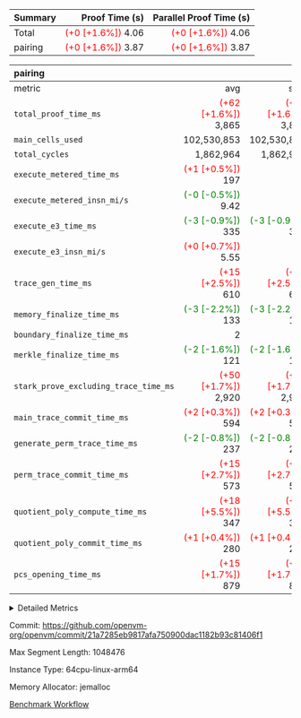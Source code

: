 | Summary | Proof Time (s) | Parallel Proof Time (s) |
|:---|---:|---:|
| Total | <span style='color: red'>(+0 [+1.6%])</span> 4.06 | <span style='color: red'>(+0 [+1.6%])</span> 4.06 |
| pairing | <span style='color: red'>(+0 [+1.6%])</span> 3.87 | <span style='color: red'>(+0 [+1.6%])</span> 3.87 |


| pairing |||||
|:---|---:|---:|---:|---:|
|metric|avg|sum|max|min|
| `total_proof_time_ms ` | <span style='color: red'>(+62 [+1.6%])</span> 3,865 | <span style='color: red'>(+62 [+1.6%])</span> 3,865 | <span style='color: red'>(+62 [+1.6%])</span> 3,865 | <span style='color: red'>(+62 [+1.6%])</span> 3,865 |
| `main_cells_used     ` |  102,530,853 |  102,530,853 |  102,530,853 |  102,530,853 |
| `total_cycles        ` |  1,862,964 |  1,862,964 |  1,862,964 |  1,862,964 |
| `execute_metered_time_ms` | <span style='color: red'>(+1 [+0.5%])</span> 197 | -          | -          | -          |
| `execute_metered_insn_mi/s` | <span style='color: green'>(-0 [-0.5%])</span> 9.42 | -          | <span style='color: green'>(-0 [-0.5%])</span> 9.42 | <span style='color: green'>(-0 [-0.5%])</span> 9.42 |
| `execute_e3_time_ms  ` | <span style='color: green'>(-3 [-0.9%])</span> 335 | <span style='color: green'>(-3 [-0.9%])</span> 335 | <span style='color: green'>(-3 [-0.9%])</span> 335 | <span style='color: green'>(-3 [-0.9%])</span> 335 |
| `execute_e3_insn_mi/s` | <span style='color: red'>(+0 [+0.7%])</span> 5.55 | -          | <span style='color: red'>(+0 [+0.7%])</span> 5.55 | <span style='color: red'>(+0 [+0.7%])</span> 5.55 |
| `trace_gen_time_ms   ` | <span style='color: red'>(+15 [+2.5%])</span> 610 | <span style='color: red'>(+15 [+2.5%])</span> 610 | <span style='color: red'>(+15 [+2.5%])</span> 610 | <span style='color: red'>(+15 [+2.5%])</span> 610 |
| `memory_finalize_time_ms` | <span style='color: green'>(-3 [-2.2%])</span> 133 | <span style='color: green'>(-3 [-2.2%])</span> 133 | <span style='color: green'>(-3 [-2.2%])</span> 133 | <span style='color: green'>(-3 [-2.2%])</span> 133 |
| `boundary_finalize_time_ms` |  2 |  2 |  2 |  2 |
| `merkle_finalize_time_ms` | <span style='color: green'>(-2 [-1.6%])</span> 121 | <span style='color: green'>(-2 [-1.6%])</span> 121 | <span style='color: green'>(-2 [-1.6%])</span> 121 | <span style='color: green'>(-2 [-1.6%])</span> 121 |
| `stark_prove_excluding_trace_time_ms` | <span style='color: red'>(+50 [+1.7%])</span> 2,920 | <span style='color: red'>(+50 [+1.7%])</span> 2,920 | <span style='color: red'>(+50 [+1.7%])</span> 2,920 | <span style='color: red'>(+50 [+1.7%])</span> 2,920 |
| `main_trace_commit_time_ms` | <span style='color: red'>(+2 [+0.3%])</span> 594 | <span style='color: red'>(+2 [+0.3%])</span> 594 | <span style='color: red'>(+2 [+0.3%])</span> 594 | <span style='color: red'>(+2 [+0.3%])</span> 594 |
| `generate_perm_trace_time_ms` | <span style='color: green'>(-2 [-0.8%])</span> 237 | <span style='color: green'>(-2 [-0.8%])</span> 237 | <span style='color: green'>(-2 [-0.8%])</span> 237 | <span style='color: green'>(-2 [-0.8%])</span> 237 |
| `perm_trace_commit_time_ms` | <span style='color: red'>(+15 [+2.7%])</span> 573 | <span style='color: red'>(+15 [+2.7%])</span> 573 | <span style='color: red'>(+15 [+2.7%])</span> 573 | <span style='color: red'>(+15 [+2.7%])</span> 573 |
| `quotient_poly_compute_time_ms` | <span style='color: red'>(+18 [+5.5%])</span> 347 | <span style='color: red'>(+18 [+5.5%])</span> 347 | <span style='color: red'>(+18 [+5.5%])</span> 347 | <span style='color: red'>(+18 [+5.5%])</span> 347 |
| `quotient_poly_commit_time_ms` | <span style='color: red'>(+1 [+0.4%])</span> 280 | <span style='color: red'>(+1 [+0.4%])</span> 280 | <span style='color: red'>(+1 [+0.4%])</span> 280 | <span style='color: red'>(+1 [+0.4%])</span> 280 |
| `pcs_opening_time_ms ` | <span style='color: red'>(+15 [+1.7%])</span> 879 | <span style='color: red'>(+15 [+1.7%])</span> 879 | <span style='color: red'>(+15 [+1.7%])</span> 879 | <span style='color: red'>(+15 [+1.7%])</span> 879 |



<details>
<summary>Detailed Metrics</summary>

|  | keygen_time_ms | commit_exe_time_ms | app proof_time_ms |
| --- | --- | --- |
|  | 1,073 | 10 | 8,538 | 

| group | num_segments | memory_to_vec_partition_time_ms | insns | fri.log_blowup | execute_segment_time_ms | execute_metered_time_ms | execute_metered_insn_mi/s |
| --- | --- | --- | --- | --- | --- | --- | --- |
| pairing | 1 | 23 | 1,862,965 | 1 | 7,816 | 197 | 9.42 | 

| group | air_name | quotient_deg | interactions | constraints |
| --- | --- | --- | --- | --- |
| pairing | AccessAdapterAir<16> | 2 | 5 | 12 | 
| pairing | AccessAdapterAir<2> | 2 | 5 | 12 | 
| pairing | AccessAdapterAir<32> | 2 | 5 | 12 | 
| pairing | AccessAdapterAir<4> | 2 | 5 | 12 | 
| pairing | AccessAdapterAir<8> | 2 | 5 | 12 | 
| pairing | BitwiseOperationLookupAir<8> | 2 | 2 | 4 | 
| pairing | KeccakVmAir | 2 | 321 | 4,513 | 
| pairing | MemoryMerkleAir<8> | 2 | 4 | 39 | 
| pairing | PersistentBoundaryAir<8> | 2 | 3 | 7 | 
| pairing | PhantomAir | 2 | 3 | 5 | 
| pairing | Poseidon2PeripheryAir<BabyBearParameters>, 1> | 2 | 1 | 286 | 
| pairing | ProgramAir | 1 | 1 | 4 | 
| pairing | RangeTupleCheckerAir<2> | 1 | 1 | 4 | 
| pairing | Rv32HintStoreAir | 2 | 18 | 28 | 
| pairing | VariableRangeCheckerAir | 1 | 1 | 4 | 
| pairing | VmAirWrapper<Rv32BaseAluAdapterAir, BaseAluCoreAir<4, 8> | 2 | 20 | 37 | 
| pairing | VmAirWrapper<Rv32BaseAluAdapterAir, LessThanCoreAir<4, 8> | 2 | 18 | 40 | 
| pairing | VmAirWrapper<Rv32BaseAluAdapterAir, ShiftCoreAir<4, 8> | 2 | 24 | 91 | 
| pairing | VmAirWrapper<Rv32BranchAdapterAir, BranchEqualCoreAir<4> | 2 | 11 | 20 | 
| pairing | VmAirWrapper<Rv32BranchAdapterAir, BranchLessThanCoreAir<4, 8> | 2 | 13 | 35 | 
| pairing | VmAirWrapper<Rv32CondRdWriteAdapterAir, Rv32JalLuiCoreAir> | 2 | 10 | 18 | 
| pairing | VmAirWrapper<Rv32IsEqualModAdapterAir<2, 1, 32, 32>, ModularIsEqualCoreAir<32, 4, 8> | 2 | 25 | 225 | 
| pairing | VmAirWrapper<Rv32JalrAdapterAir, Rv32JalrCoreAir> | 2 | 16 | 20 | 
| pairing | VmAirWrapper<Rv32LoadStoreAdapterAir, LoadSignExtendCoreAir<4, 8> | 2 | 18 | 33 | 
| pairing | VmAirWrapper<Rv32LoadStoreAdapterAir, LoadStoreCoreAir<4> | 2 | 17 | 40 | 
| pairing | VmAirWrapper<Rv32MultAdapterAir, DivRemCoreAir<4, 8> | 2 | 25 | 84 | 
| pairing | VmAirWrapper<Rv32MultAdapterAir, MulHCoreAir<4, 8> | 2 | 24 | 31 | 
| pairing | VmAirWrapper<Rv32MultAdapterAir, MultiplicationCoreAir<4, 8> | 2 | 19 | 19 | 
| pairing | VmAirWrapper<Rv32RdWriteAdapterAir, Rv32AuipcCoreAir> | 2 | 12 | 14 | 
| pairing | VmAirWrapper<Rv32VecHeapAdapterAir<1, 2, 2, 32, 32>, FieldExpressionCoreAir> | 2 | 415 | 480 | 
| pairing | VmAirWrapper<Rv32VecHeapAdapterAir<2, 1, 1, 32, 32>, FieldExpressionCoreAir> | 2 | 158 | 190 | 
| pairing | VmAirWrapper<Rv32VecHeapAdapterAir<2, 2, 2, 32, 32>, FieldExpressionCoreAir> | 2 | 428 | 457 | 
| pairing | VmConnectorAir | 2 | 5 | 11 | 

| group | air_name | segment | rows | prep_cols | perm_cols | main_cols | cells |
| --- | --- | --- | --- | --- | --- | --- | --- |
| pairing | AccessAdapterAir<16> | 0 | 262,144 |  | 16 | 25 | 10,747,904 | 
| pairing | AccessAdapterAir<32> | 0 | 131,072 |  | 16 | 41 | 7,471,104 | 
| pairing | AccessAdapterAir<8> | 0 | 524,288 |  | 16 | 17 | 17,301,504 | 
| pairing | BitwiseOperationLookupAir<8> | 0 | 65,536 | 3 | 8 | 2 | 655,360 | 
| pairing | MemoryMerkleAir<8> | 0 | 32,768 |  | 16 | 32 | 1,572,864 | 
| pairing | PersistentBoundaryAir<8> | 0 | 32,768 |  | 12 | 20 | 1,048,576 | 
| pairing | PhantomAir | 0 | 1 |  | 12 | 6 | 18 | 
| pairing | Poseidon2PeripheryAir<BabyBearParameters>, 1> | 0 | 32,768 |  | 8 | 300 | 10,092,544 | 
| pairing | ProgramAir | 0 | 32,768 |  | 8 | 10 | 589,824 | 
| pairing | RangeTupleCheckerAir<2> | 0 | 524,288 | 2 | 8 | 1 | 4,718,592 | 
| pairing | Rv32HintStoreAir | 0 | 256 |  | 44 | 32 | 19,456 | 
| pairing | VariableRangeCheckerAir | 0 | 262,144 | 2 | 8 | 1 | 2,359,296 | 
| pairing | VmAirWrapper<Rv32BaseAluAdapterAir, BaseAluCoreAir<4, 8> | 0 | 1,048,576 |  | 52 | 36 | 92,274,688 | 
| pairing | VmAirWrapper<Rv32BaseAluAdapterAir, LessThanCoreAir<4, 8> | 0 | 65,536 |  | 40 | 37 | 5,046,272 | 
| pairing | VmAirWrapper<Rv32BaseAluAdapterAir, ShiftCoreAir<4, 8> | 0 | 2,048 |  | 52 | 53 | 215,040 | 
| pairing | VmAirWrapper<Rv32BranchAdapterAir, BranchEqualCoreAir<4> | 0 | 262,144 |  | 28 | 26 | 14,155,776 | 
| pairing | VmAirWrapper<Rv32BranchAdapterAir, BranchLessThanCoreAir<4, 8> | 0 | 131,072 |  | 32 | 32 | 8,388,608 | 
| pairing | VmAirWrapper<Rv32CondRdWriteAdapterAir, Rv32JalLuiCoreAir> | 0 | 8,192 |  | 28 | 18 | 376,832 | 
| pairing | VmAirWrapper<Rv32IsEqualModAdapterAir<2, 1, 32, 32>, ModularIsEqualCoreAir<32, 4, 8> | 0 | 32 |  | 56 | 166 | 7,104 | 
| pairing | VmAirWrapper<Rv32JalrAdapterAir, Rv32JalrCoreAir> | 0 | 65,536 |  | 36 | 28 | 4,194,304 | 
| pairing | VmAirWrapper<Rv32LoadStoreAdapterAir, LoadStoreCoreAir<4> | 0 | 1,048,576 |  | 52 | 41 | 97,517,568 | 
| pairing | VmAirWrapper<Rv32MultAdapterAir, MulHCoreAir<4, 8> | 0 | 256 |  | 72 | 39 | 28,416 | 
| pairing | VmAirWrapper<Rv32MultAdapterAir, MultiplicationCoreAir<4, 8> | 0 | 512 |  | 52 | 31 | 42,496 | 
| pairing | VmAirWrapper<Rv32RdWriteAdapterAir, Rv32AuipcCoreAir> | 0 | 32,768 |  | 28 | 20 | 1,572,864 | 
| pairing | VmAirWrapper<Rv32VecHeapAdapterAir<2, 1, 1, 32, 32>, FieldExpressionCoreAir> | 0 | 1,024 |  | 320 | 263 | 596,992 | 
| pairing | VmAirWrapper<Rv32VecHeapAdapterAir<2, 2, 2, 32, 32>, FieldExpressionCoreAir> | 0 | 16,384 |  | 604 | 497 | 18,038,784 | 
| pairing | VmConnectorAir | 0 | 2 | 1 | 16 | 5 | 42 | 

| group | segment | trace_gen_time_ms | total_proof_time_ms | total_cycles | total_cells | stark_prove_excluding_trace_time_ms | quotient_poly_compute_time_ms | quotient_poly_commit_time_ms | prove_segment_time_ms | perm_trace_commit_time_ms | pcs_opening_time_ms | merkle_finalize_time_ms | memory_to_vec_partition_time_ms | memory_finalize_time_ms | main_trace_commit_time_ms | main_cells_used | insns | generate_perm_trace_time_ms | execute_e3_time_ms | execute_e3_insn_mi/s | boundary_finalize_time_ms |
| --- | --- | --- | --- | --- | --- | --- | --- | --- | --- | --- | --- | --- | --- | --- | --- | --- | --- | --- | --- | --- | --- |
| pairing | 0 | 610 | 3,865 | 1,862,964 | 304,931,516 | 2,920 | 347 | 280 | 3,424 | 573 | 879 | 121 | 25 | 133 | 594 | 102,530,853 | 1,862,965 | 237 | 335 | 5.55 | 2 | 

| group | segment | trace_height_constraint | weighted_sum | threshold |
| --- | --- | --- | --- | --- |
| pairing | 0 | 0 | 5,382,342 | 2,013,265,921 | 
| pairing | 0 | 1 | 18,152,512 | 2,013,265,921 | 
| pairing | 0 | 2 | 2,691,171 | 2,013,265,921 | 
| pairing | 0 | 3 | 25,000,068 | 2,013,265,921 | 
| pairing | 0 | 4 | 131,072 | 2,013,265,921 | 
| pairing | 0 | 5 | 65,536 | 2,013,265,921 | 
| pairing | 0 | 6 | 6,016,192 | 2,013,265,921 | 
| pairing | 0 | 7 | 4,096 | 2,013,265,921 | 
| pairing | 0 | 8 | 58,426,029 | 2,013,265,921 | 

</details>


Commit: https://github.com/openvm-org/openvm/commit/21a7285eb9817afa750900dac1182b93c81406f1

Max Segment Length: 1048476

Instance Type: 64cpu-linux-arm64

Memory Allocator: jemalloc

[Benchmark Workflow](https://github.com/openvm-org/openvm/actions/runs/16354657756)
